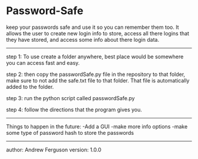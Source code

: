 # Password-Safe
keep your passwords safe and use it so you can remember them too. It allows the user to create new login info to store, access all there logins that they have stored, and access some info about there login data.


------------------------------------------------------

step 1:
To use create a folder anywhere, best place would be somewhere you can access fast and easy.

step 2:
then copy the passwordSafe.py file in the repository to that folder, make sure to not add the safe.txt file to that folder. That file is automatically added to the folder.

step 3:
run the python script called passwordSafe.py

step 4:
follow the directions that the program gives you.

------------------------------------------------------

Things to happen in the future:
-Add a GUI
-make more info options
-make some type of password hash to store the passwords


------------------------------------------------------

author: Andrew Ferguson
version: 1.0.0
